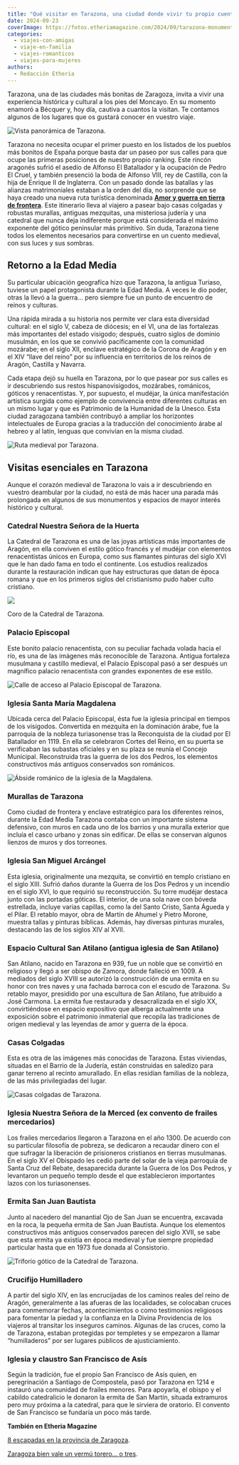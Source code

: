 ```yaml
---
title: "Qué visitar en Tarazona, una ciudad donde vivir tu propio cuento medieval"
date: 2024-09-23
coverImage: https://fotos.etheriamagazine.com/2024/09/tarazona-monumental.jpg
categories: 
  - viajes-con-amigas
  - viaje-en-familia
  - viajes-romanticos
  - viajes-para-mujeres
authors: 
  - Redacción Etheria
---
```


Tarazona, una de las ciudades más bonitas de Zaragoza, invita a vivir una experiencia 
histórica y cultural a los pies del Moncayo. En su momento enamoró a Bécquer y, hoy día, 
cautiva a cuantos la visitan. Te contamos algunos de los lugares que os gustará conocer 
en vuestro viaje. 

![Vista panorámica de Tarazona.](https://fotos.etheriamagazine.com/2024/09/tarazona-monumental.jpg "Vista panorámica de Tarazona.")

Tarazona no necesita ocupar el primer puesto en los listados de los pueblos más bonitos 
de España porque basta dar un paseo por sus calles para que ocupe las primeras 
posiciones de nuestro propio ranking. Este rincón aragonés sufrió el asedio de Alfonso 
El Batallador y la ocupación de Pedro El Cruel, y también presenció la boda de Alfonso 
VIII, rey de Castilla, con la hija de Enrique II de Inglaterra. Con un pasado donde las 
batallas y las alianzas matrimoniales estaban a la orden del día, no sorprende que se 
haya creado una nueva ruta turística denominada **[Amor y guerra en tierra de 
frontera](https://tarazonamonumental.es/rutas-turisticas/ruta-tarazona-protagonista-del-medievo/)**. 
Este itinerario lleva al viajero a pasear bajo casas colgadas y robustas murallas, 
antiguas mezquitas, una misteriosa judería y una catedral que nunca deja indiferente 
porque está considerada el máximo exponente del gótico peninsular más primitivo. Sin 
duda, Tarazona tiene todos los elementos necesarios para convertirse en un cuento 
medieval, con sus luces y sus sombras. 

## Retorno a la Edad Media

Su particular ubicación geografíca hizo que Tarazona, la antigua Turiaso, tuviese un 
papel protagonista durante la Edad Media. A veces le dio poder, otras la llevó a la 
guerra… pero siempre fue un punto de encuentro de reinos y culturas. 

Una rápida mirada a su historia nos permite ver clara esta diversidad cultural: en el 
siglo V, cabeza de diócesis; en el VI, una de las fortalezas más importantes del estado 
visigodo; después, cuatro siglos de dominio musulmán, en los que se convivió 
pacíficamente con la comunidad mozárabe; en el siglo XII, enclave estratégico de la 
Corona de Aragón y en el XIV “llave del reino” por su influencia en territorios de los 
reinos de Aragón, Castilla y Navarra. 

Cada etapa dejó su huella en Tarazona, por lo que pasear por sus calles es ir 
descubriendo sus restos hispanovisigodos, mozárabes, románicos, góticos y renacentistas. 
Y, por supuesto, el mudéjar, la única manifestación artística surgida como ejemplo de 
convivencia entre diferentes culturas en un mismo lugar y que es Patrimonio de la 
Humanidad de la Unesco. Esta ciudad zaragozana también contribuyó a ampliar los 
horizontes intelectuales de Europa gracias a la traducción del conocimiento árabe al 
hebreo y al latín, lenguas que convivían en la misma ciudad. 

![Ruta medieval por Tarazona.](https://fotos.etheriamagazine.com/2024/09/tarazona-ruta-medieval.jpg "Ruta medieval por Tarazona.")

## Visitas esenciales en Tarazona

Aunque el corazón medieval de Tarazona lo vais a ir descubriendo en vuestro deambular 
por la ciudad, no está de más hacer una parada más prolongada en algunos de sus 
monumentos y espacios de mayor interés histórico y cultural. 

### Catedral Nuestra Señora de la Huerta

La Catedral de Tarazona es una de las joyas artísticas más importantes de Aragón, en 
ella conviven el estilo gótico francés y el mudéjar con elementos renacentistas únicos 
en Europa, como sus flamantes pinturas del siglo XVI que le han dado fama en todo el 
continente. Los estudios realizados durante la restauración indican que hay estructuras 
que datan de época romana y que en los primeros siglos del cristianismo pudo haber culto 
cristiano. 

![](https://fotos.etheriamagazine.com/2024/09/catedral-tarazona.jpg)

Coro de la Catedral de Tarazona. 

### Palacio Episcopal

Este bonito palacio renacentista, con su peculiar fachada volada hacia el río, es una de 
las imágenes más reconocible de Tarazona. Antigua fortaleza musulmana y castillo 
medieval, el Palacio Episcopal pasó a ser después un magnífico palacio renacentista con 
grandes exponentes de ese estilo. 

![Calle de acceso al Palacio Episcopal de Tarazona.](https://fotos.etheriamagazine.com/2024/09/tarazona-palacio-episcopal.jpg "Calle de acceso a la plaza del Palacio Episcopal de Tarazona.")

### Iglesia Santa María Magdalena

Ubicada cerca del Palacio Episcopal, ésta fue la iglesia principal en tiempos de los 
visigodos. Convertida en mezquita en la dominación árabe, fue la parroquia de la nobleza 
turiasonense tras la Reconquista de la ciudad por El Batallador en 1119. En ella se 
celebraron Cortes del Reino, en su puerta se verificaban las subastas oficiales y en su 
plaza se reunía el Concejo Municipal. Reconstruida tras la guerra de los dos Pedros, los 
elementos constructivos más antiguos conservados son románicos. 

![Ábside románico de la iglesia de la Magdalena.](https://fotos.etheriamagazine.com/2024/09/iglesia-magdalena-tarazona.jpg "Ábside románico de la iglesia de la Magdalena.")

### Murallas de Tarazona

Como ciudad de frontera y enclave estratégico para los diferentes reinos, durante la 
Edad Media Tarazona contaba con un importante sistema defensivo, con muros en cada uno 
de los barrios y una muralla exterior que incluía el casco urbano y zonas sin edificar. 
De ellas se conservan algunos lienzos de muros y dos torreones. 

### Iglesia San Miguel Arcángel

Esta iglesia, originalmente una mezquita, se convirtió en templo cristiano en el siglo 
XIII. Sufrió daños durante la Guerra de los Dos Pedros y un incendio en el siglo XVI, lo 
que requirió su reconstrucción. Su torre mudéjar destaca junto con las portadas góticas. 
El interior, de una sola nave con bóveda estrellada, incluye varias capillas, como la 
del Santo Cristo, Santa Águeda y el Pilar. El retablo mayor, obra de Martín de Ahumel y 
Pietro Morone, muestra tallas y pinturas bíblicas. Además, hay diversas pinturas 
murales, destacando las de los siglos XIV al XVII. 

### Espacio Cultural San Atilano (antigua iglesia de San Atilano)

San Atilano, nacido en Tarazona en 939, fue un noble que se convirtió en religioso y 
llegó a ser obispo de Zamora, donde falleció en 1009. A mediados del siglo XVIII se 
autorizó la construcción de una ermita en su honor con tres naves y una fachada barroca 
con el escudo de Tarazona. Su retablo mayor, presidido por una escultura de San Atilano, 
fue atribuido a José Carmona. La ermita fue restaurada y desacralizada en el siglo XX, 
convirtiéndose en espacio expositivo que alberga actualmente una exposición sobre el 
patrimonio inmaterial que recopila las tradiciones de origen medieval y las leyendas de 
amor y guerra de la época. 

### Casas Colgadas

Esta es otra de las imágenes más conocidas de Tarazona. Estas viviendas, situadas en el 
Barrio de la Judería, están construidas en saledizo para ganar terreno al recinto 
amurallado. En ellas residían familias de la nobleza, de las más privilegiadas del 
lugar. 

![Casas colgadas de Tarazona.](https://fotos.etheriamagazine.com/2024/09/casas-colgadas-tarazona.jpg "Casas colgadas de Tarazona.")

### Iglesia Nuestra Señora de la Merced (ex convento de frailes mercedarios)

Los frailes mercedarios llegaron a Tarazona en el año 1300. De acuerdo con su particular 
filosofía de pobreza, se dedicaron a recaudar dinero con el que sufragar la liberación 
de prisioneros cristianos en tierras musulmanas. En el siglo XV el Obispado les cedió 
parte del solar de la vieja parroquia de Santa Cruz del Rebate, desaparecida durante la 
Guerra de los Dos Pedros, y levantaron un pequeño templo desde el que establecieron 
importantes lazos con los turiasonenses. 

### Ermita San Juan Bautista

Junto al nacedero del manantial Ojo de San Juan se encuentra, excavada en la roca, la 
pequeña ermita de San Juan Bautista. Aunque los elementos constructivos más antiguos 
conservados parecen del siglo XVII, se sabe que esta ermita ya existía en época medieval 
y fue siempre propiedad particular hasta que en 1973 fue donada al Consistorio. 

![Triforio gótico de la Catedral de Tarazona.](https://fotos.etheriamagazine.com/2024/09/tarazona-triforio-gotico-catedral.jpg "Triforio gótico de la Catedral de Tarazona.")

### Crucifijo Humilladero

A partir del siglo XIV, en las encrucijadas de los caminos reales del reino de Aragón, 
generalmente a las afueras de las localidades, se colocaban cruces para conmemorar 
fechas, acontecimientos o como testimonios religiosos para fomentar la piedad y la 
confianza en la Divina Providencia de los viajeros al transitar los inseguros caminos. 
Algunas de las cruces, como la de Tarazona, estaban protegidas por templetes y se 
empezaron a llamar “humilladeros” por ser lugares públicos de ajusticiamiento. 

### Iglesia y claustro San Francisco de Asís

Según la tradición, fue el propio San Francisco de Asís quien, en peregrinación a 
Santiago de Compostela, pasó por Tarazona en 1214 e instauró una comunidad de frailes 
menores. Para apoyarla, el obispo y el cabildo catedralicio le donaron la ermita de San 
Martín, situada extramuros pero muy próxima a la catedral, para que le sirviera de 
oratorio. El convento de San Francisco se fundaría un poco más tarde. 

**También en Etheria Magazine** 

[8 escapadas en la provincia de 
Zaragoza](https://etheriamagazine.com/2020/06/08/viajes-por-espana-8-escapadas-en-la-provincia-de-zaragoza/). 

[Zaragoza bien vale un vermú torero… o 
tres](https://etheriamagazine.com/2019/02/12/mejores-bares-viaje-zaragoza/).
